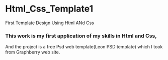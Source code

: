# Html_Css_Template1
First Template Design Using Html ANd Css

### This work is my first application of my skills in Html and Css,
And the project is a free Psd web template(Leon PSD template) which I took from Graphberry web site.
